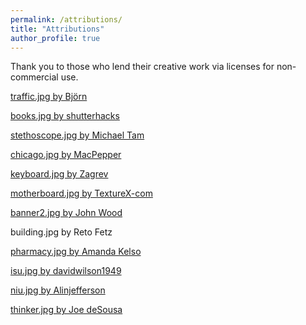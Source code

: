 ```yaml
---
permalink: /attributions/
title: "Attributions"
author_profile: true
---
```


Thank you to those who lend their creative work via licenses for non-commercial use.

[traffic.jpg by Björn ](https://www.flickr.com/photos/adabo/12038310014/)


[books.jpg by shutterhacks](https://www.flickr.com/photos/shutterhacks/4474421855)


[stethoscope.jpg by Michael Tam](https://www.flickr.com/photos/gwpfae/21712275474)


[chicago.jpg by MacPepper](https://www.flickr.com/photos/gwpfae/21712275474)


[keyboard.jpg by Zagrev](https://www.flickr.com/photos/zagrev/79470567)


[motherboard.jpg by TextureX-com](https://www.deviantart.com/texturex-com/art/computer-Texture-Motherboard-tech-Circut-green-350431921)


[banner2.jpg by John Wood](https://www.flickr.com/photos/126491579@N04/16317239167)


building.jpg by Reto Fetz[
](https://www.flickr.com/photos/swisscan/522261406)

[pharmacy.jpg by Amanda Kelso](https://www.flickr.com/photos/mandydale/236312660)


[isu.jpg by davidwilson1949](https://search.creativecommons.org/photos/null?ref=ccsearch&atype=rich)

[
niu.jpg by Alinjefferson](https://upload.wikimedia.org/wikipedia/commons/d/d0/Spring_at_NIU.jpg
)

[thinker.jpg by Joe deSousa](https://upload.wikimedia.org/wikipedia/commons/d/d4/The_Thinker_by_Auguste_Rodin%2C_Grand_Palais%2C_Paris_13_July_2017.jpg)

